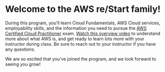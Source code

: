 # Welcome to the AWS re/Start family!

During this program, you’ll learn Cloud Fundamentals, AWS Cloud services, employability skills, and the information you need to pursue the [AWS Certified Cloud Practitioner](https://aws.amazon.com/certification/certified-cloud-practitioner/) exam. [Watch this overview video](https://www.youtube.com/watch?v=a9__D53WsUs) to understand more about what AWS is, and get ready to learn lots more with your instructor during class. Be sure to reach out to your instructor if you have any questions.

We are so excited that you’ve joined the program, and we look forward to seeing you grow!
